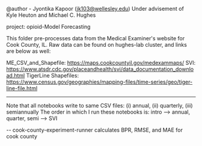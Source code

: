 @author - Jyontika Kapoor (jk103@wellesley.edu)
Under advisement of Kyle Heuton and Michael C. Hughes

project: opioid-Model Forecasting 

This folder pre-processes data from the Medical Examiner's website for Cook County, IL. 
Raw data can be found on hughes-lab cluster, and links are below as well:

ME_CSV_and_Shapefile: https://maps.cookcountyil.gov/medexammaps/
SVI: https://www.atsdr.cdc.gov/placeandhealth/svi/data_documentation_download.html 
TigerLine Shapefiles: https://www.census.gov/geographies/mapping-files/time-series/geo/tiger-line-file.html 

---
Note that all notebooks write to same CSV files: (i) annual, (ii) quarterly, (iii) semiannually
The order in which I run these notebooks is: intro --> annual, quarter, semi --> SVI

--
cook-county-experiment-runner calculates BPR, RMSE, and MAE for cook county
